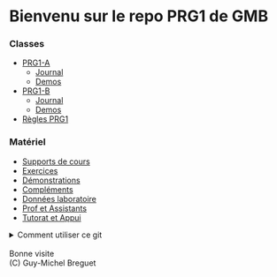 # Bienvenu sur le repo PRG1 de GMB

### Classes
- [PRG1-A](Classe_PRG1-A)
	- [Journal](Classe_PRG1-A/readme.md)
	- [Demos](Classe_PRG1-A/Demos)
- [PRG1-B](Classe_PRG1-B)
	- [Journal](Classe_PRG1-B/readme.md)
	- [Demos](Classe_PRG1-B/Demos)
- [Règles PRG1](Complements/regles_PRG1.md)

### Matériel
- [Supports de cours](Slides)
- [Exercices](https://github.com/PRG1-HEIGVD/PRG1_Recueil_Exercices)
- [Démonstrations](https://github.com/gmbreguet/PRG1_GMB_DEMO)
- [Compléments](Complements) 
- [Données laboratoire](Laboratoires) 
- [Prof et Assistants](Prof_Assistants.md)
- [Tutorat et Appui](Tutorat_Appui.md)

<details>
<summary>Comment utiliser ce git</summary>

Vous pouvez utiliser ce repo comme suit :

- Visualiser les codes dans votre navigateur avec l'URL

	`https://github.com/2024-PRG1-GMB/COURS`

- Copier/Coller un code en particulier dans votre IDE

	![Copier/Coller](_images/git_button_copy.png)

- Cloner ce git entier avec la commande

	`git clone git@github.com:2025-PRG1-GMB/COURS.git`

- ... puis faire un pull régulièrement

	`git pull <votre répertoire>`
</details>

</br>
Bonne visite</br>
(C) Guy-Michel Breguet
